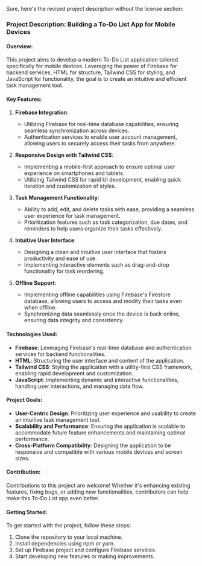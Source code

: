 Sure, here's the revised project description without the license section:

### Project Description: Building a To-Do List App for Mobile Devices

#### Overview:
This project aims to develop a modern To-Do List application tailored specifically for mobile devices. Leveraging the power of Firebase for backend services, HTML for structure, Tailwind CSS for styling, and JavaScript for functionality, the goal is to create an intuitive and efficient task management tool.

#### Key Features:
1. **Firebase Integration**:
   - Utilizing Firebase for real-time database capabilities, ensuring seamless synchronization across devices.
   - Authentication services to enable user account management, allowing users to securely access their tasks from anywhere.

2. **Responsive Design with Tailwind CSS**:
   - Implementing a mobile-first approach to ensure optimal user experience on smartphones and tablets.
   - Utilizing Tailwind CSS for rapid UI development, enabling quick iteration and customization of styles.

3. **Task Management Functionality**:
   - Ability to add, edit, and delete tasks with ease, providing a seamless user experience for task management.
   - Prioritization features such as task categorization, due dates, and reminders to help users organize their tasks effectively.

4. **Intuitive User Interface**:
   - Designing a clean and intuitive user interface that fosters productivity and ease of use.
   - Implementing interactive elements such as drag-and-drop functionality for task reordering.

5. **Offline Support**:
   - Implementing offline capabilities using Firebase's Firestore database, allowing users to access and modify their tasks even when offline.
   - Synchronizing data seamlessly once the device is back online, ensuring data integrity and consistency.

#### Technologies Used:
- **Firebase**: Leveraging Firebase's real-time database and authentication services for backend functionalities.
- **HTML**: Structuring the user interface and content of the application.
- **Tailwind CSS**: Styling the application with a utility-first CSS framework, enabling rapid development and customization.
- **JavaScript**: Implementing dynamic and interactive functionalities, handling user interactions, and managing data flow.

#### Project Goals:
- **User-Centric Design**: Prioritizing user experience and usability to create an intuitive task management tool.
- **Scalability and Performance**: Ensuring the application is scalable to accommodate future feature enhancements and maintaining optimal performance.
- **Cross-Platform Compatibility**: Designing the application to be responsive and compatible with various mobile devices and screen sizes.

#### Contribution:
Contributions to this project are welcome! Whether it's enhancing existing features, fixing bugs, or adding new functionalities, contributors can help make this To-Do List app even better.

#### Getting Started:
To get started with the project, follow these steps:
1. Clone the repository to your local machine.
2. Install dependencies using npm or yarn.
3. Set up Firebase project and configure Firebase services.
4. Start developing new features or making improvements.

